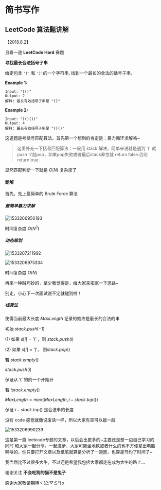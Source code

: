 # 简书写作



## LeetCode 算法题讲解

【2018.8.2】

且看一道 **LeetCode Hard** 赛题

**寻找最长合法括号子串**

给定包含 `'('` 和 `')'`的一个字符串, 找到一个最长的合法的括号子串。

**Example 1:**

```
Input: "(()"
Output: 2
解释: 最长有效括号子串是 "()"
```

**Example 2:**

```
Input: ")()())"
Output: 4
解释: 最长有效括号子串是 "()()"
```

这道题是考括号匹配算法，首先第一个想到的肯定是：暴力循环求解咯~

> 这里补充一下括号匹配算法：一般用 stack 解决，简单来说就是遇到 '(' 就push ‘)’就pop，如果pop失败或者最后stack非空就 return false.否则 return true.

显然匹配判断一下就是 $O(N)$ 复杂度了

#### **题解**

首先，先上最简单的 Brute Force 算法

##### 最简单暴力求解

![1533206950193](C:\Users\lenovo\AppData\Local\Temp\1533206950193.png)

时间复杂度 $O(N^3)$

##### 动态规划

![1533207211992](C:\Users\lenovo\AppData\Local\Temp\1533207211992.png)

![1533206975334](C:\Users\lenovo\AppData\Local\Temp\1533206975334.png)

时间复杂度 $O(N)$

再来一种贼巧妙的，至少我觉得是，给大家来拓宽一下思路~

别走，小心下一次面试说不定就碰到啦！

##### 栈算法

使得当前最大长度 $MaxLength$ 记录的始终是最长的合法的串

初始 $stack.push(-1)$

(1) 如果 $s[i]='('$ ，则 $stack.push(i)$

(2) 如果 $s[i]=')'$， 则$stack.pop()$ 

若 $stack.empty()$

$stack.push(i)$

保证从 $'('$ 的前一个开始计

若 $!stack.empty()$

$MaxLength=max\{MaxLength,i-stack.top()\}$

保证 $i-stack.top()$ 是合法串的长度

没有 code 感觉就像说废话一样，所以大家有空可以敲一敲

![1533206990239](C:\Users\lenovo\AppData\Local\Temp\1533206990239.png)



这是第一篇 leetcode专题的文章，以后会出更多的~主要还是想一边自己学习的同时 和大家一起分享，一起进步，大家可能坐地铁或者什么的也不方便拿出电脑啊啥的，你只要打开文章以及纸笔就算是分析了一道题，也算是节约了时间了~

我当然比不过很多大牛，不过还是希望我包括大家都走在成为大牛的路上...

谢谢关注 **不会吃狗的猫不是兔子**

感谢大家敬请期待ヾ(≧▽≦*)o

